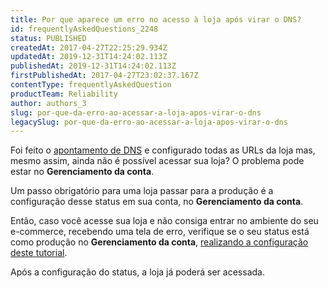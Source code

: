 ```yaml
---
title: Por que aparece um erro no acesso à loja ​após virar o DNS​?
id: frequentlyAskedQuestions_2248
status: PUBLISHED
createdAt: 2017-04-27T22:25:29.934Z
updatedAt: 2019-12-31T14:24:02.113Z
publishedAt: 2019-12-31T14:24:02.113Z
firstPublishedAt: 2017-04-27T23:02:37.167Z
contentType: frequentlyAskedQuestion
productTeam: Reliability
author: authors_3
slug: por-que-da-erro-ao-acessar-a-loja-apos-virar-o-dns
legacySlug: por-que-da-erro-ao-acessar-a-loja-apos-virar-o-dns
---
```


Foi feito o [apontamento de DNS](/pt/tutorial/configurando-o-apontamento-de-dns-para-a-vtex) e configurado todas as URLs da loja mas, mesmo assim, ainda não é possível acessar sua loja? O problema pode estar no __Gerenciamento da conta__.

Um passo obrigatório para uma loja passar para a produção é a configuração desse status em sua conta, no __Gerenciamento da conta__.

Então, caso você acesse sua loja e não consiga entrar no ambiente do seu e-commerce, recebendo uma tela de erro, verifique se o seu status está como produção no __Gerenciamento da conta__, [realizando a configuração deste tutorial](/pt/tutorial/passando-a-loja-para-producao/).

Após a configuração do status, a loja já poderá ser acessada.
